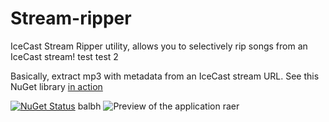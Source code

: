 # Stream-ripper

IceCast Stream Ripper utility, allows you to selectively rip songs from an IceCast stream! test test 2

Basically, extract mp3 with metadata from an IceCast stream URL. See this NuGet library [in action](https://stream-subscription-ui.herokuapp.com/#/about)

[![NuGet Status](https://img.shields.io/nuget/v/StreamRipper.svg)](https://www.nuget.org/packages/StreamRipper/)
balbh
![Preview of the application](https://i.imgur.com/nQEVSyZ.png)
raer